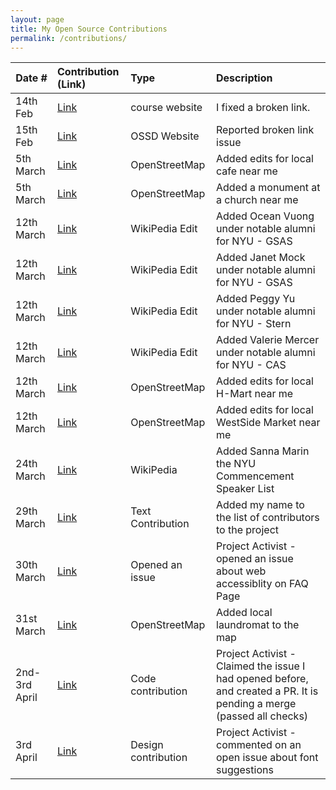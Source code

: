 ```yaml
---
layout: page
title: My Open Source Contributions
permalink: /contributions/
---
```


<!--
Type of the contribution should be "Wikipedia edit", "OpenStreet Map feature", "Documentation", "Course website", "Blog",
"Browser Add-on", etc.

The description should include a brief summary of what you did.

The link should bring us to a public page that shows your contribution. 

Replace the first row with your own contribution. 
-->





| Date #       | Contribution (Link)  | Type  | Description |
|---|:---|:---|:---|
| 14th Feb       | [Link](https://github.com/joannakl/ossd/pull/45/commits/2bc23d262c5e69f33cd405d192d27b1f00f17a78)    | course website    |   I fixed a broken link.    |
| 15th Feb       | [Link](https://github.com/ossd-s23/project-evaluation/issues/3)    |  OSSD Website |      Reported broken link issue           |
| 5th March      | [Link](https://www.openstreetmap.org/node/2827478159)     | OpenStreetMap    | Added edits for local cafe near me    |
| 5th March      | [Link](https://www.openstreetmap.org/node/10713285741)           | OpenStreetMap     | Added a monument at a church near me     |
| 12th March     | [Link](https://en.wikipedia.org/w/index.php?title=List_of_NYU_GSAS_people&diff=prev&oldid=1144261974)           | WikiPedia Edit   | Added Ocean Vuong under notable alumni for NYU - GSAS
| 12th March     | [Link](https://en.wikipedia.org/w/index.php?title=List_of_NYU_GSAS_people&diff=prev&oldid=1144264488)           | WikiPedia Edit   | Added Janet Mock under notable alumni for NYU - GSAS
| 12th March     | [Link](https://en.wikipedia.org/w/index.php?title=List_of_NYU_Stern_people&diff=prev&oldid=1144266064)           | WikiPedia Edit   | Added Peggy Yu under notable alumni for NYU - Stern
| 12th March     | [Link](https://en.wikipedia.org/w/index.php?title=New_York_University_College_of_Arts_%26_Science&diff=prev&oldid=1144268700)           | WikiPedia Edit   | Added Valerie Mercer under notable alumni for NYU - CAS
| 12th March     | [Link](https://www.openstreetmap.org/changeset/133606033)        | OpenStreetMap | Added edits for local H-Mart near me
| 12th March     | [Link](https://www.openstreetmap.org/changeset/133606079)        | OpenStreetMap | Added edits for local WestSide Market near me
| 24th March     | [Link](https://en.wikipedia.org/w/index.php?title=List_of_New_York_University_honorary_degree_recipients&diff=prev&oldid=1146321334)   | WikiPedia  | Added Sanna Marin the NYU Commencement Speaker List
| 29th March     | [Link](https://github.com/rufaida99-k/first-contributions/commit/f1be54e09a7b038e770905a685118eaf941fcf97)   | Text Contribution | Added my name to the list of contributors to the project 
| 30th March     | [Link](https://github.com/activist-org/activist/issues/91)   | Opened an issue | Project Activist - opened an issue about web accessiblity on FAQ Page |
| 31st March     | [Link](https://www.openstreetmap.org/changeset/134327505#map=19/40.80097/-73.96555) | OpenStreetMap  | Added local laundromat to the map |
| 2nd-3rd April      | [Link](https://github.com/activist-org/activist/pull/92)               | Code contribution           | Project Activist - Claimed the issue I had opened before, and created a PR. It is pending a merge (passed all checks)  | 
| 3rd April      | [Link](https://github.com/activist-org/activist/issues/65)             | Design contribution         | Project Activist - commented on an open issue about font suggestions  |
